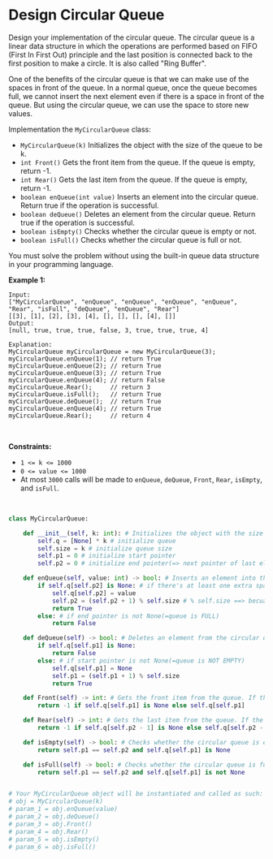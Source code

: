 # Design Circular Queue

Design your implementation of the circular queue. The circular queue is a linear data structure in which the operations are performed based on FIFO (First In First Out) principle and the last position is connected back to the first position to make a circle. It is also called "Ring Buffer".<br/>

One of the benefits of the circular queue is that we can make use of the spaces in front of the queue. In a normal queue, once the queue becomes full, we cannot insert the next element even if there is a space in front of the queue. But using the circular queue, we can use the space to store new values.<br/>

Implementation the `MyCircularQueue` class:

* `MyCircularQueue(k)` Initializes the object with the size of the queue to be k.
* `int Front()` Gets the front item from the queue. If the queue is empty, return -1.
* `int Rear()` Gets the last item from the queue. If the queue is empty, return -1.
* `boolean enQueue(int value)` Inserts an element into the circular queue. Return true if the operation is successful.
* `boolean deQueue()` Deletes an element from the circular queue. Return true if the operation is successful.
* `boolean isEmpty()` Checks whether the circular queue is empty or not.
* `boolean isFull()` Checks whether the circular queue is full or not.

You must solve the problem without using the built-in queue data structure in your programming language.<br/>

 

**Example 1:**

```
Input:
["MyCircularQueue", "enQueue", "enQueue", "enQueue", "enQueue", "Rear", "isFull", "deQueue", "enQueue", "Rear"]
[[3], [1], [2], [3], [4], [], [], [], [4], []]
Output:
[null, true, true, true, false, 3, true, true, true, 4]

Explanation:
MyCircularQueue myCircularQueue = new MyCircularQueue(3);
myCircularQueue.enQueue(1); // return True
myCircularQueue.enQueue(2); // return True
myCircularQueue.enQueue(3); // return True
myCircularQueue.enQueue(4); // return False
myCircularQueue.Rear();     // return 3
myCircularQueue.isFull();   // return True
myCircularQueue.deQueue();  // return True
myCircularQueue.enQueue(4); // return True
myCircularQueue.Rear();     // return 4
```

<br/>

**Constraints:**

* `1 <= k <= 1000`
* `0 <= value <= 1000`
* At most `3000` calls will be made to `enQueue`, `deQueue`, `Front`, `Rear`, `isEmpty`, and `isFull`.

<br/>

```python
class MyCircularQueue:

    def __init__(self, k: int): # Initializes the object with the size of the queue to be k.
        self.q = [None] * k # initialize queue
        self.size = k # initialize queue size
        self.p1 = 0 # initialize start pointer
        self.p2 = 0 # initialize end pointer(=> next pointer of last element)

    def enQueue(self, value: int) -> bool: # Inserts an element into the circular queue. Return true if the operation is successful.
        if self.q[self.p2] is None: # if there's at least one extra space
            self.q[self.p2] = value
            self.p2 = (self.p2 + 1) % self.size # % self.size ==> becuase of circular queue!
            return True
        else: # if end pointer is not None(=queue is FULL)
            return False

    def deQueue(self) -> bool: # Deletes an element from the circular queue. Return true if the operation is successful.
        if self.q[self.p1] is None:
            return False
        else: # if start pointer is not None(=queue is NOT EMPTY)
            self.q[self.p1] = None
            self.p1 = (self.p1 + 1) % self.size
            return True

    def Front(self) -> int: # Gets the front item from the queue. If the queue is empty, return -1.
        return -1 if self.q[self.p1] is None else self.q[self.p1]

    def Rear(self) -> int: # Gets the last item from the queue. If the queue is empty, return -1.
        return -1 if self.q[self.p2 - 1] is None else self.q[self.p2 - 1]

    def isEmpty(self) -> bool: # Checks whether the circular queue is empty or not.
        return self.p1 == self.p2 and self.q[self.p1] is None

    def isFull(self) -> bool: # Checks whether the circular queue is full or not.
        return self.p1 == self.p2 and self.q[self.p1] is not None


# Your MyCircularQueue object will be instantiated and called as such:
# obj = MyCircularQueue(k)
# param_1 = obj.enQueue(value)
# param_2 = obj.deQueue()
# param_3 = obj.Front()
# param_4 = obj.Rear()
# param_5 = obj.isEmpty()
# param_6 = obj.isFull()
```